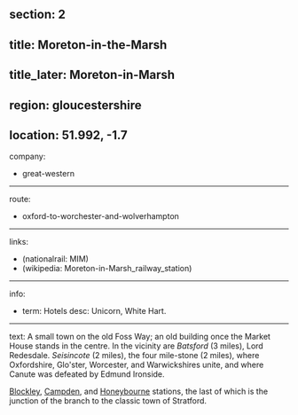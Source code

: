section: 2
----
title: Moreton-in-the-Marsh
----
title_later: Moreton-in-Marsh
----
region: gloucestershire
----
location: 51.992, -1.7
----
company:
- great-western
----
route:
- oxford-to-worchester-and-wolverhampton
----
links:
- (nationalrail: MIM)
- (wikipedia: Moreton-in-Marsh_railway_station)
----
info:
- term: Hotels
  desc: Unicorn, White Hart.
----
text: A small town on the old Foss Way; an old building once the Market House stands in the centre. In the vicinity are *Batsford* (3 miles), Lord Redesdale. *Seisincote* (2 miles), the four mile-stone (2 miles), where Oxfordshire, Glo'ster, Worcester, and Warwickshires unite, and where Canute was defeated by Edmund Ironside.

[Blockley](/stations/blockley), [Campden](/stations/campden), and [Honeybourne](/stations/honeybourne) stations, the last of which is the junction of the branch to the classic town of Stratford.
